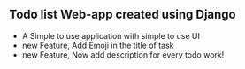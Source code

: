 ## Todo list Web-app created using **Django**
* A Simple to use application with simple to use UI
* new Feature, Add Emoji in the title of task
* new Feature, Now add description for every todo work!